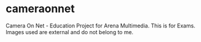 cameraonnet
===========

Camera On Net - Education Project for Arena Multimedia. This is for Exams. Images used are external and do not belong to me.